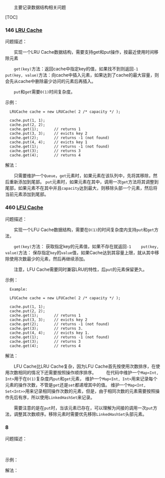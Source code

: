 　　主要记录数据结构相关问题

[TOC]

### 146 [LRU Cache](../java/com/ckm/struct/LRUCache.java)
问题描述：

　　实现一个LRU Cache数据结构，需要支持get和put操作，按最近使用时间移除元素

　　`get(key)`方法：返回cache中指定key的值，如果找不到则返回`-1`
　　`put(key, value)`方法：向cache中插入元素，如果达到了cache的最大容量，则会先从cache中删除最少访问的元素后再插入。

　　`put`和`get`需要`O(1)`时间复杂度。

示例：

```
  LRUCache cache = new LRUCache( 2 /* capacity */ );
  
  cache.put(1, 1);
  cache.put(2, 2);
  cache.get(1);       // returns 1
  cache.put(3, 3);    // evicts key 2
  cache.get(2);       // returns -1 (not found)
  cache.put(4, 4);    // evicts key 1
  cache.get(1);       // returns -1 (not found)
  cache.get(3);       // returns 3
  cache.get(4);       // returns 4
```

解法：

　　只需要维护一个`Queue`，`get`元素时，如果元素在该队列中，先将其移除，然后重新添加到尾部。
`put`元素时，如果元素在其中，调用一次`get`方法将其调整到尾部，如果元素不在其中并且`capacity`达到最大，则移除头部一个元素，然后将当前元素添加到尾部。

### 460 [LFU Cache](../java/com/ckm/struct/LFUCache.java)
问题描述：

　　实现一个LFU Cache数据结构，需要在`O(1)`的时间复杂度内支持`put`和`get`方法，
  
　　`get(key)`方法： 获取指定key的元素值，如果不存在就返回`-1`
　　`put(key, value)`方法： 保存指定`key`的`value`值，如果Cache达到其容量上限，就从其中移除使用次数最少的元素，然后再继续添加。

　　注意，LFU Cache需要同时兼容LRU的特性，后`put`的元素保留更久。

示例：

```
  Example:
  
  LFUCache cache = new LFUCache( 2 /* capacity */ );
  
  cache.put(1, 1);
  cache.put(2, 2);
  cache.get(1);       // returns 1
  cache.put(3, 3);    // evicts key 2
  cache.get(2);       // returns -1 (not found)
  cache.get(3);       // returns 3.
  cache.put(4, 4);    // evicts key 1.
  cache.get(1);       // returns -1 (not found)
  cache.get(3);       // returns 3
  cache.get(4);       // returns 4
```

解法：

　　LFU Cache比LRU Cache复杂，因为LFU Cache首先按使用次数排序，在使用次数相同的情况下还需要按照操作顺序排序。
　　在代码中维护一个`Map<Int, Int>`用于在`O(1)`复杂度内`put`和`get`元素，
维护一个`Map<Int, Int>`用来记录每个元素的操作次数，不管是`get`还是`set`都递增其中的值。
维护一个`Map<Int, Set<Int>>`用来记录相同操作次数的元素，但是，由于相同次数的元素需要按照操作先后有序，所以使用`LinkedHashSet`来记录。

　　需要注意的是在`put`时，当该元素已存在，可以理解为间接的调用一次`put`方法，调整其次数顺序。移除元素时需要优先移除`LinkedHashSet`头部元素。

### 8 [](../java/com/ckm/struct/LRUCache.java)
问题描述：

　　

示例：


解法：

　　
